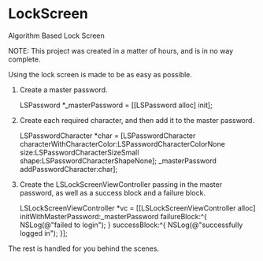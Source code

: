 LockScreen
==========

Algorithm Based Lock Screen

NOTE: This project was created in a matter of hours, and is in no way complete. 

Using the lock screen is made to be as easy as possible. 

1) Create a master password.  

     LSPassword *_masterPassword = [[LSPassword alloc] init];

2) Create each required character, and then add it to the master password. 

    LSPasswordCharacter *char = [LSPasswordCharacter characterWithCharacterColor:LSPasswordCharacterColorNone
                                                                                      size:LSPasswordCharacterSizeSmall
                                                                                     shape:LSPasswordCharacterShapeNone];
     _masterPassword addPasswordCharacter:char];

3) Create the LSLockScreenViewController passing in the master password, as well as a success block and a failure block.

      LSLockScreenViewController *vc = [[LSLockScreenViewController alloc] initWithMasterPassword:_masterPassword failureBlock:^{
        NSLog(@"failed to login");
    } successBlock:^{
        NSLog(@"successfully logged in");
    }];

The rest is handled for you behind the scenes. 
